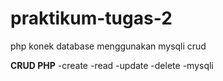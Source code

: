 # praktikum-tugas-2
php konek database menggunakan mysqli crud


**CRUD PHP**
-create
-read
-update
-delete
-mysqli
